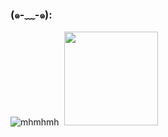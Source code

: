 

   ### (๑-﹏-๑):
![mhmhmh](https://files.catbox.moe/y448y1.gif)&nbsp;
<img src="https://files.catbox.moe/8rvg2z.gif" width="150" />

